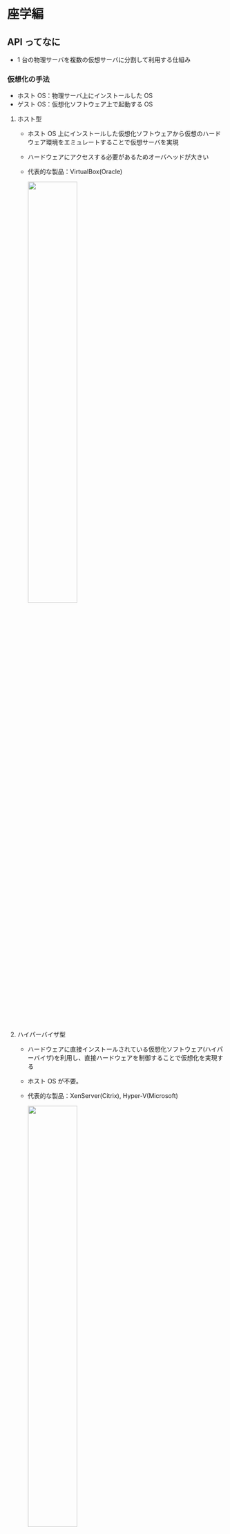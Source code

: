 # 座学編

## API ってなに

- 1 台の物理サーバを複数の仮想サーバに分割して利用する仕組み

### 仮想化の手法

- ホスト OS：物理サーバ上にインストールした OS
- ゲスト OS：仮想化ソフトウェア上で起動する OS

1. ホスト型

   - ホスト OS 上にインストールした仮想化ソフトウェアから仮想のハードウェア環境をエミュレートすることで仮想サーバを実現
   - ハードウェアにアクセスする必要があるためオーバヘッドが大きい
   - 代表的な製品：VirtualBox(Oracle)

     <img src="/images/host.png" width="50%">

1. ハイパーバイザ型

   - ハードウェアに直接インストールされている仮想化ソフトウェア(ハイパーバイザ)を利用し、直接ハードウェアを制御することで仮想化を実現する
   - ホスト OS が不要。
   - 代表的な製品：XenServer(Citrix), Hyper-V(Microsoft)

     <img src="/images/hypervisor.png" width="50%">

1. コンテナ型

   - ホスト OS 上に論理的な区画(コンテナ)を作り、それぞれで独立したアプリケーション実行環境を稼働させる
   - ホスト OS からは各コンテナは 1 つのプロセスとして稼働し、OS カーネルやリソース(CPU,メモリ)を複数コンテナで共有する
   - ホスト OS のリソースを直接利用するため,オーバーヘッドが少ない
   - 代表的ソフトウェア：Docker(Docker Inc.)

     <img src="/images/container.png" width="50%">

## 1-2. Swagger ってなに

![abst](/images/abst.png)

- Docker デーモン
  - Docker コマンドの実行者
- Docker クライアント
  - ユーザが入力するインタフェース。コマンドラインや GUI がある

## 1-3. モックってなに

- メリット
  - OS 起動がないため起動が早い
  - コンテナ内で独立した環境を保持できるため本番/テスト環境の差分が発生しない(可搬性)
  - イメージがあるため環境を破壊してもすぐ復元できる(再現性)
  - カーネルのメモリが節約できアプリの集約密度をあげることができる
